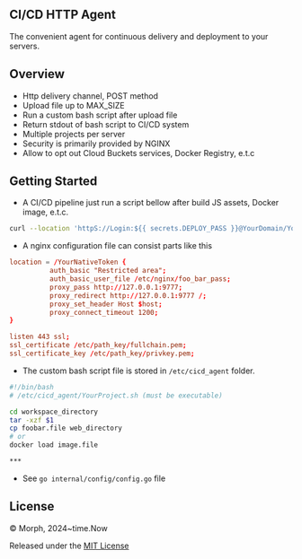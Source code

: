 ## CI/CD HTTP Agent
The convenient agent for continuous delivery and deployment to your servers.

## Overview

* Http delivery channel, POST method
* Upload file up to MAX_SIZE
* Run a custom bash script after upload file
* Return stdout of bash script to CI/CD system
* Multiple projects per server
* Security is primarily provided by NGINX
* Allow to opt out Cloud Buckets services, Docker Registry, e.t.c


## Getting Started

* A CI/CD pipeline just run a script bellow after build JS assets, Docker image, e.t.c.
  
```sh
curl --location 'httpS://Login:${{ secrets.DEPLOY_PASS }}@YourDomain/YourNativeToken?project=YourProject' --form 'file=@"pathToFileOnBuildServer/deployArchiveFileName"'
```

*  A nginx configuration file can consist parts like this
  
  ```conf
  location = /YourNativeToken {
            auth_basic "Restricted area";
            auth_basic_user_file /etc/nginx/foo_bar_pass;
            proxy_pass http://127.0.0.1:9777;
            proxy_redirect http://127.0.0.1:9777 /;
            proxy_set_header Host $host;
            proxy_connect_timeout 1200;
 }

 listen 443 ssl;
 ssl_certificate /etc/path_key/fullchain.pem;
 ssl_certificate_key /etc/path_key/privkey.pem;

  ```
* The custom bash script file is stored in ```/etc/cicd_agent``` folder.
```sh
#!/bin/bash
# /etc/cicd_agent/YourProject.sh (must be executable)

cd workspace_directory
tar -xzf $1
cp foobar.file web_directory
# or
docker load image.file

***

```

* See ```go internal/config/config.go``` file

## License

© Morph, 2024~time.Now

Released under the [MIT License](https://github.com/go-gorm/gorm/blob/master/LICENSE)
